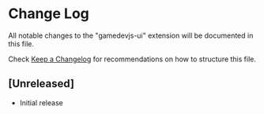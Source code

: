 # Change Log

All notable changes to the "gamedevjs-ui" extension will be documented in this file.

Check [Keep a Changelog](http://keepachangelog.com/) for recommendations on how to structure this file.

## [Unreleased]

- Initial release